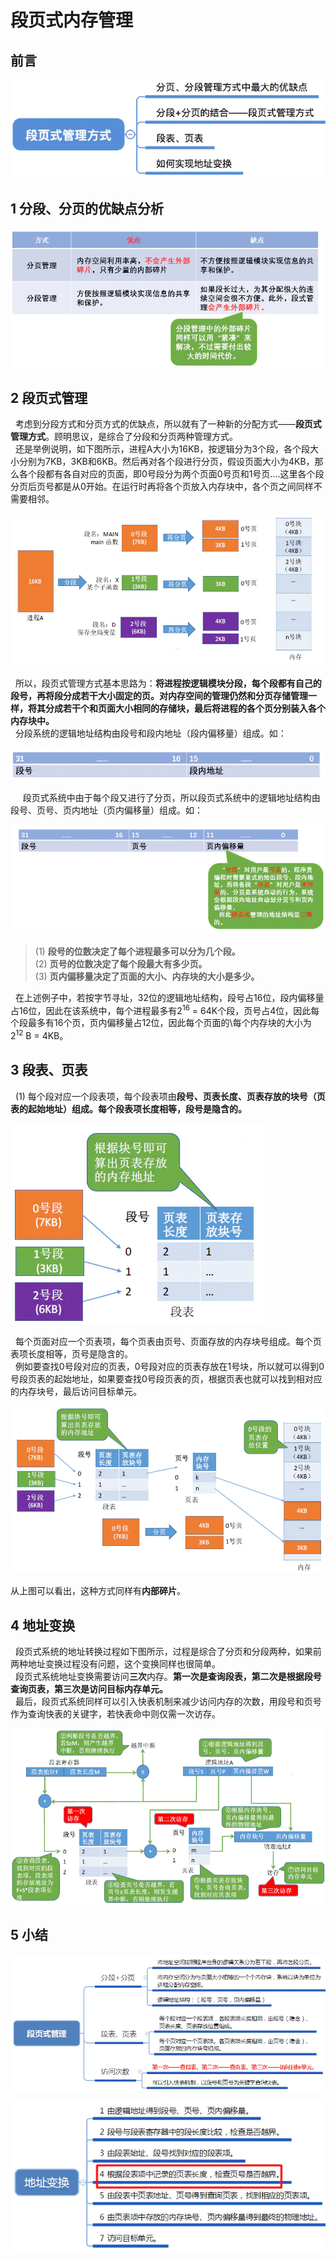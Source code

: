 # 段页式内存管理

## 前言

![](image/2022-09-27-15-25-23.png)

## 1 分段、分页的优缺点分析

![](image/2022-09-27-15-28-58.png)

## 2 段页式管理

  考虑到分段方式和分页方式的优缺点，所以就有了一种新的分配方式——**段页式管理方式**。顾明思议，是综合了分段和分页两种管理方式。  
  还是举例说明，如下图所示，进程A大小为16KB，按逻辑分为3个段，各个段大小分别为7KB，3KB和6KB。然后再对各个段进行分页，假设页面大小为4KB，那么各个段都有各自对应的页面，即0号段分为两个页面0号页和1号页....这里各个段分页后页号都是从0开始。在运行时再将各个页放入内存块中，各个页之间同样不需要相邻。  

![](image/2022-09-27-15-29-09.png)

  
  所以，段页式管理方式基本思路为：**将进程按逻辑模块分段，每个段都有自己的段号，再将段分成若干大小固定的页。对内存空间的管理仍然和分页存储管理一样，将其分成若干个和页面大小相同的存储块，最后将进程的各个页分别装入各个内存块中。**  
  分段系统的逻辑地址结构由段号和段内地址（段内偏移量）组成。如：  

![](image/2022-09-27-15-29-16.png)

     段页式系统中由于每个段又进行了分页，所以段页式系统中的逻辑地址结构由段号、页号、页内地址（页内偏移量）组成。如：

![](image/2022-09-27-15-29-22.png)

> (1) **段号的位数决定了每个进程最多可以分为几个段。**  
> (2) **页号的位数决定了每个段最大有多少页。**  
> (3) **页内偏移量决定了页面的大小、内存块的大小是多少。**

  在上述例子中，若按字节寻址，32位的逻辑地址结构，段号占16位，段内偏移量占16位，因此在该系统中，每个进程最多有2<sup>16</sup> = 64K个段，页号占4位，因此每个段最多有16个页，页内偏移量占12位，因此每个页面的\\每个内存块的大小为 2<sup>12</sup> B = 4KB。

## 3 段表、页表

  (1) 每个段对应一个段表项，每个段表项由**段号、页表长度、页表存放的块号（页表的起始地址）**组成。每个**段表项长度相等，段号是隐含的。**  

![](image/2022-09-27-15-29-33.png)
  
  每个页面对应一个页表项，每个页表由页号、页面存放的内存块号组成。每个页表项长度相等，页号是隐含的。  
  例如要查找0号段对应的页表，0号段对应的页表存放在1号块，所以就可以得到0号段页表的起始地址，如果要查找0号段页表的页，根据页表也就可以找到相对应的内存块号，最后访问目标单元。 

![](image/2022-09-27-15-29-42.png)

从上图可以看出，这种方式同样有**内部碎片**。

## 4 地址变换

  段页式系统的地址转换过程如下图所示，过程是综合了分页和分段两种，如果前两种地址变换过程没有问题，这个变换同样也很简单。  
  段页式系统地址变换需要访问**三次**内存。**第一次是查询段表，第二次是根据段号查询页表，第三次是访问目标内存单元。**  
  最后，段页式系统同样可以引入快表机制来减少访问内存的次数，用段号和页号作为查询快表的关键字，若快表命中则仅需一次访存。  

![](image/2022-09-27-15-29-49.png)

## 5 小结

![](image/2022-09-27-15-29-55.png)

![](image/2022-09-27-15-30-02.png)